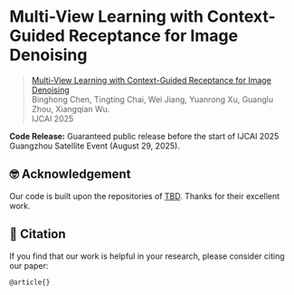 # Multi-View Learning with Context-Guided Receptance for Image Denoising

> [Multi-View Learning with Context-Guided Receptance for Image Denoising](https://arxiv.org/)  
> Binghong Chen, Tingting Chai, Wei Jiang, Yuanrong Xu, Guanglu Zhou, Xiangqian Wu.  
> IJCAI 2025

**Code Release:** Guaranteed public release before the start of IJCAI 2025 Guangzhou Satellite Event (August 29, 2025).

## 🤓 Acknowledgement
Our code is built upon the repositories of [TBD](). Thanks for their excellent work.

## 📑 Citation
If you find that our work is helpful in your research, please consider citing our paper:
```
@article{}
```
